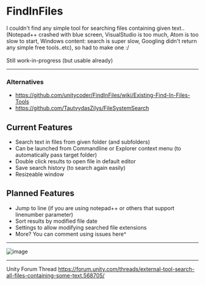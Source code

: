 # FindInFiles

I couldn't find any simple tool for searching files containing given text..<br>
(Notepad++ crashed with blue screen, VisualStudio is too much, Atom is too slow to start, Windows content: search is super slow, Googling didn't return any simple free tools..etc), so had to make one :/<br>
<br>
Still work-in-progress (but usable already)
<hr>

### Alternatives
- https://github.com/unitycoder/FindInFiles/wiki/Existing-Find-In-Files-Tools
- https://github.com/TautvydasZilys/FileSystemSearch

## Current Features
- Search text in files from given folder (and subfolders)
- Can be launched from Commandline or Explorer context menu (to automatically pass target folder)
- Double click results to open file in default editor
- Save search history (to search again easily)
- Resizeable window

## Planned Features
- Jump to line (if you are using notepad++ or others that support linenumber parameter)
- Sort results by modified file date
- Settings to allow modifying searched file extensions
- More? You can comment using issues here^

<hr>

![image](https://user-images.githubusercontent.com/5438317/46906957-f084f480-cf3d-11e8-9d22-45e67f614126.png)

<hr>

Unity Forum Thread
https://forum.unity.com/threads/external-tool-search-all-files-containing-some-text.568705/
